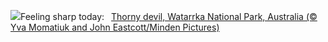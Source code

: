 ![](https://www.bing.com/th?id=OHR.WatarrkaLizard_EN-US2106702347_UHD.jpg&w=1000)Feeling sharp today:&nbsp;&ensp;[Thorny devil, Watarrka National Park, Australia (© Yva Momatiuk and John Eastcott/Minden Pictures)](https://www.bing.com/th?id=OHR.WatarrkaLizard_EN-US2106702347_UHD.jpg)
<br><br/>
